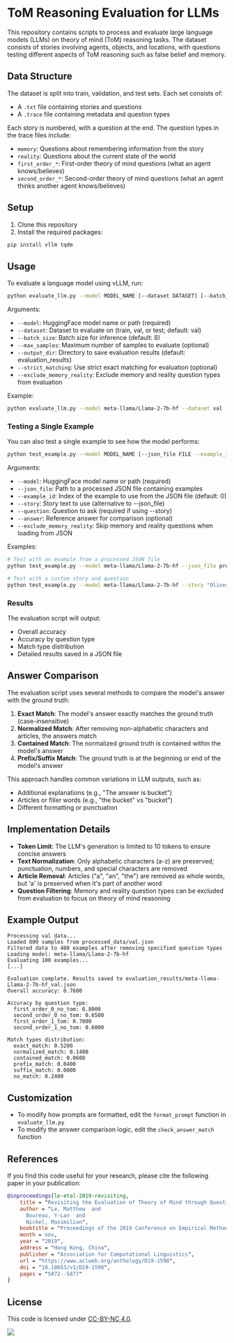 # ToM Reasoning Evaluation for LLMs

This repository contains scripts to process and evaluate large language models (LLMs) on theory of mind (ToM) reasoning tasks. The dataset consists of stories involving agents, objects, and locations, with questions testing different aspects of ToM reasoning such as false belief and memory.

## Data Structure

The dataset is split into train, validation, and test sets. Each set consists of:
- A `.txt` file containing stories and questions
- A `.trace` file containing metadata and question types

Each story is numbered, with a question at the end. The question types in the trace files include:
- `memory`: Questions about remembering information from the story
- `reality`: Questions about the current state of the world
- `first_order_*`: First-order theory of mind questions (what an agent knows/believes)
- `second_order_*`: Second-order theory of mind questions (what an agent thinks another agent knows/believes)

## Setup

1. Clone this repository
2. Install the required packages:

```bash
pip install vllm tqdm
```

## Usage

To evaluate a language model using vLLM, run:

```bash
python evaluate_llm.py --model MODEL_NAME [--dataset DATASET] [--batch_size BATCH_SIZE] [--max_samples MAX_SAMPLES]
```

Arguments:
- `--model`: HuggingFace model name or path (required)
- `--dataset`: Dataset to evaluate on (train, val, or test; default: val)
- `--batch_size`: Batch size for inference (default: 8)
- `--max_samples`: Maximum number of samples to evaluate (optional)
- `--output_dir`: Directory to save evaluation results (default: evaluation_results)
- `--strict_matching`: Use strict exact matching for evaluation (optional)
- `--exclude_memory_reality`: Exclude memory and reality question types from evaluation

Example:
```bash
python evaluate_llm.py --model meta-llama/Llama-2-7b-hf --dataset val --batch_size 16 --max_samples 100 --exclude_memory_reality
```

### Testing a Single Example

You can also test a single example to see how the model performs:

```bash
python test_example.py --model MODEL_NAME [--json_file FILE --example_id ID | --story STORY --question QUESTION]
```

Arguments:
- `--model`: HuggingFace model name or path (required)
- `--json_file`: Path to a processed JSON file containing examples
- `--example_id`: Index of the example to use from the JSON file (default: 0)
- `--story`: Story text to use (alternative to --json_file)
- `--question`: Question to ask (required if using --story)
- `--answer`: Reference answer for comparison (optional)
- `--exclude_memory_reality`: Skip memory and reality questions when loading from JSON

Examples:
```bash
# Test with an example from a processed JSON file
python test_example.py --model meta-llama/Llama-2-7b-hf --json_file processed_data/val.json --example_id 5 --exclude_memory_reality

# Test with a custom story and question
python test_example.py --model meta-llama/Llama-2-7b-hf --story "Oliver entered the room. The apple is in the basket. Oliver moved the apple to the drawer." --question "Where is the apple now?" --answer "drawer"
```

### Results

The evaluation script will output:
- Overall accuracy
- Accuracy by question type
- Match type distribution
- Detailed results saved in a JSON file

## Answer Comparison

The evaluation script uses several methods to compare the model's answer with the ground truth:

1. **Exact Match**: The model's answer exactly matches the ground truth (case-insensitive)
2. **Normalized Match**: After removing non-alphabetic characters and articles, the answers match
3. **Contained Match**: The normalized ground truth is contained within the model's answer
4. **Prefix/Suffix Match**: The ground truth is at the beginning or end of the model's answer

This approach handles common variations in LLM outputs, such as:
- Additional explanations (e.g., "The answer is bucket")
- Articles or filler words (e.g., "the bucket" vs "bucket")
- Different formatting or punctuation

## Implementation Details

- **Token Limit**: The LLM's generation is limited to 10 tokens to ensure concise answers
- **Text Normalization**: Only alphabetic characters (a-z) are preserved; punctuation, numbers, and special characters are removed
- **Article Removal**: Articles ("a", "an", "the") are removed as whole words, but 'a' is preserved when it's part of another word
- **Question Filtering**: Memory and reality question types can be excluded from evaluation to focus on theory of mind reasoning

## Example Output

```
Processing val data...
Loaded 800 samples from processed_data/val.json
Filtered data to 480 examples after removing specified question types
Loading model: meta-llama/Llama-2-7b-hf
Evaluating 100 examples...
[...]

Evaluation complete. Results saved to evaluation_results/meta-llama-Llama-2-7b-hf_val.json
Overall accuracy: 0.7600

Accuracy by question type:
  first_order_0_no_tom: 0.8000
  second_order_0_no_tom: 0.6500
  first_order_1_tom: 0.7000
  second_order_1_no_tom: 0.6000

Match types distribution:
  exact_match: 0.5200
  normalized_match: 0.1400
  contained_match: 0.0600
  prefix_match: 0.0400
  suffix_match: 0.0000
  no_match: 0.2400
```

## Customization

- To modify how prompts are formatted, edit the `format_prompt` function in `evaluate_llm.py`
- To modify the answer comparison logic, edit the `check_answer_match` function

## References

If you find this code useful for your research, please cite the following paper in your publication:


```bibtex
@inproceedings{le-etal-2019-revisiting,
    title = "Revisiting the Evaluation of Theory of Mind through Question Answering",
    author = "Le, Matthew  and
      Boureau, Y-Lan  and
      Nickel, Maximilian",
    booktitle = "Proceedings of the 2019 Conference on Empirical Methods in Natural Language Processing and the 9th International Joint Conference on Natural Language Processing (EMNLP-IJCNLP)",
    month = nov,
    year = "2019",
    address = "Hong Kong, China",
    publisher = "Association for Computational Linguistics",
    url = "https://www.aclweb.org/anthology/D19-1598",
    doi = "10.18653/v1/D19-1598",
    pages = "5872--5877"
}
```

## License 

This code is licensed under [CC-BY-NC 4.0](https://creativecommons.org/licenses/by-nc/4.0/).

![](https://img.shields.io/badge/License-CC%20BY--NC%204.0-lightgrey.svg)